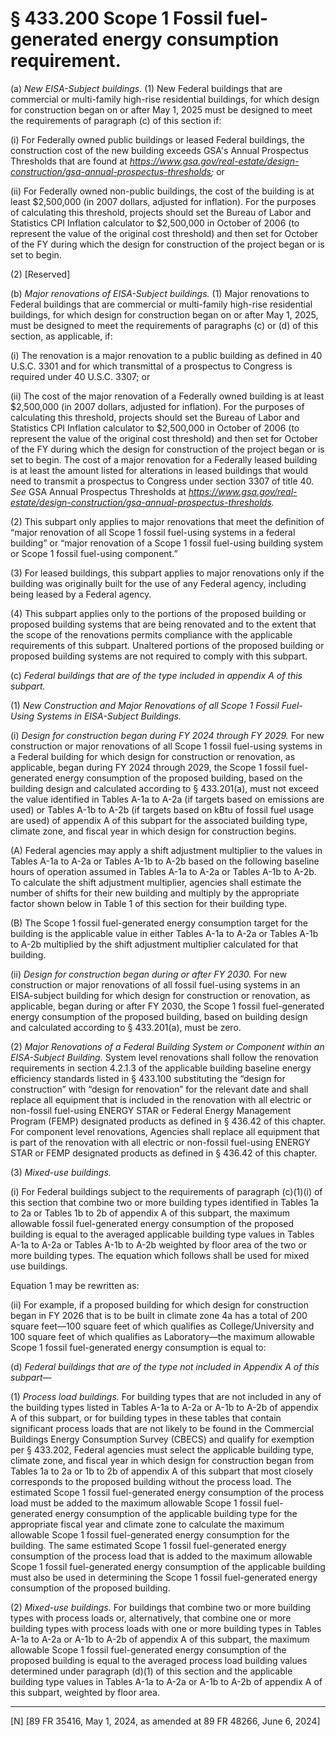 # § 433.200   Scope 1 Fossil fuel-generated energy consumption requirement.

(a) *New EISA-Subject buildings.* (1) New Federal buildings that are commercial or multi-family high-rise residential buildings, for which design for construction began on or after May 1, 2025 must be designed to meet the requirements of paragraph (c) of this section if:


(i) For Federally owned public buildings or leased Federal buildings, the construction cost of the new building exceeds GSA's Annual Prospectus Thresholds that are found at *https://www.gsa.gov/real-estate/design-construction/gsa-annual-prospectus-thresholds;* or


(ii) For Federally owned non-public buildings, the cost of the building is at least $2,500,000 (in 2007 dollars, adjusted for inflation). For the purposes of calculating this threshold, projects should set the Bureau of Labor and Statistics CPI Inflation calculator to $2,500,000 in October of 2006 (to represent the value of the original cost threshold) and then set for October of the FY during which the design for construction of the project began or is set to begin.


(2) [Reserved]


(b) *Major renovations of EISA-Subject buildings.* (1) Major renovations to Federal buildings that are commercial or multi-family high-rise residential buildings, for which design for construction began on or after May 1, 2025, must be designed to meet the requirements of paragraphs (c) or (d) of this section, as applicable, if:


(i) The renovation is a major renovation to a public building as defined in 40 U.S.C. 3301 and for which transmittal of a prospectus to Congress is required under 40 U.S.C. 3307; or


(ii) The cost of the major renovation of a Federally owned building is at least $2,500,000 (in 2007 dollars, adjusted for inflation). For the purposes of calculating this threshold, projects should set the Bureau of Labor and Statistics CPI Inflation calculator to $2,500,000 in October of 2006 (to represent the value of the original cost threshold) and then set for October of the FY during which the design for construction of the project began or is set to begin. The cost of a major renovation for a Federally leased building is at least the amount listed for alterations in leased buildings that would need to transmit a prospectus to Congress under section 3307 of title 40. *See* GSA Annual Prospectus Thresholds at *https://www.gsa.gov/real-estate/design-construction/gsa-annual-prospectus-thresholds.*

(2) This subpart only applies to major renovations that meet the definition of “major renovation of all Scope 1 fossil fuel-using systems in a federal building” or “major renovation of a Scope 1 fossil fuel-using building system or Scope 1 fossil fuel-using component.”


(3) For leased buildings, this subpart applies to major renovations only if the building was originally built for the use of any Federal agency, including being leased by a Federal agency.


(4) This subpart applies only to the portions of the proposed building or proposed building systems that are being renovated and to the extent that the scope of the renovations permits compliance with the applicable requirements of this subpart. Unaltered portions of the proposed building or proposed building systems are not required to comply with this subpart.


(c) *Federal buildings that are of the type included in appendix A of this subpart.*

(1) *New Construction and Major Renovations of all Scope 1 Fossil Fuel-Using Systems in EISA-Subject Buildings.*

(i) *Design for construction began during FY 2024 through FY 2029.* For new construction or major renovations of all Scope 1 fossil fuel-using systems in a Federal building for which design for construction or renovation, as applicable, began during FY 2024 through 2029, the Scope 1 fossil fuel-generated energy consumption of the proposed building, based on the building design and calculated according to § 433.201(a), must not exceed the value identified in Tables A-1a to A-2a (if targets based on emissions are used) or Tables A-1b to A-2b (if targets based on kBtu of fossil fuel usage are used) of appendix A of this subpart for the associated building type, climate zone, and fiscal year in which design for construction begins.


(A) Federal agencies may apply a shift adjustment multiplier to the values in Tables A-1a to A-2a or Tables A-1b to A-2b based on the following baseline hours of operation assumed in Tables A-1a to A-2a or Tables A-1b to A-2b. To calculate the shift adjustment multiplier, agencies shall estimate the number of shifts for their new building and multiply by the appropriate factor shown below in Table 1 of this section for their building type.


(B) The Scope 1 fossil fuel-generated energy consumption target for the building is the applicable value in either Tables A-1a to A-2a or Tables A-1b to A-2b multiplied by the shift adjustment multiplier calculated for that building.


(ii) *Design for construction began during or after FY 2030.* For new construction or major renovations of all fossil fuel-using systems in an EISA-subject building for which design for construction or renovation, as applicable, began during or after FY 2030, the Scope 1 fossil fuel-generated energy consumption of the proposed building, based on building design and calculated according to § 433.201(a), must be zero.


(2) *Major Renovations of a Federal Building System or Component within an EISA-Subject Building.* System level renovations shall follow the renovation requirements in section 4.2.1.3 of the applicable building baseline energy efficiency standards listed in § 433.100 substituting the “design for construction” with “design for renovation” for the relevant date and shall replace all equipment that is included in the renovation with all electric or non-fossil fuel-using ENERGY STAR or Federal Energy Management Program (FEMP) designated products as defined in § 436.42 of this chapter. For component level renovations, Agencies shall replace all equipment that is part of the renovation with all electric or non-fossil fuel-using ENERGY STAR or FEMP designated products as defined in § 436.42 of this chapter.


(3) *Mixed-use buildings.*

(i) For Federal buildings subject to the requirements of paragraph (c)(1)(i) of this section that combine two or more building types identified in Tables 1a to 2a or Tables 1b to 2b of appendix A of this subpart, the maximum allowable fossil fuel-generated energy consumption of the proposed building is equal to the averaged applicable building type values in Tables A-1a to A-2a or Tables A-1b to A-2b weighted by floor area of the two or more building types. The equation which follows shall be used for mixed use buildings.


Equation 1 may be rewritten as:


(ii) For example, if a proposed building for which design for construction began in FY 2026 that is to be built in climate zone 4a has a total of 200 square feet—100 square feet of which qualifies as College/University and 100 square feet of which qualifies as Laboratory—the maximum allowable Scope 1 fossil fuel-generated energy consumption is equal to:


(d) *Federal buildings that are of the type not included in Appendix A of this subpart*—


(1) *Process load buildings.* For building types that are not included in any of the building types listed in Tables A-1a to A-2a or A-1b to A-2b of appendix A of this subpart, or for building types in these tables that contain significant process loads that are not likely to be found in the Commercial Buildings Energy Consumption Survey (CBECS) and qualify for exemption per § 433.202, Federal agencies must select the applicable building type, climate zone, and fiscal year in which design for construction began from Tables 1a to 2a or 1b to 2b of appendix A of this subpart that most closely corresponds to the proposed building without the process load. The estimated Scope 1 fossil fuel-generated energy consumption of the process load must be added to the maximum allowable Scope 1 fossil fuel-generated energy consumption of the applicable building type for the appropriate fiscal year and climate zone to calculate the maximum allowable Scope 1 fossil fuel-generated energy consumption for the building. The same estimated Scope 1 fossil fuel-generated energy consumption of the process load that is added to the maximum allowable Scope 1 fossil fuel-generated energy consumption of the applicable building must also be used in determining the Scope 1 fossil fuel-generated energy consumption of the proposed building.


(2) *Mixed-use buildings.* For buildings that combine two or more building types with process loads or, alternatively, that combine one or more building types with process loads with one or more building types in Tables A-1a to A-2a or A-1b to A-2b of appendix A of this subpart, the maximum allowable Scope 1 fossil fuel-generated energy consumption of the proposed building is equal to the averaged process load building values determined under paragraph (d)(1) of this section and the applicable building type values in Tables A-1a to A-2a or A-1b to A-2b of appendix A of this subpart, weighted by floor area.





---

[N] [89 FR 35416, May 1, 2024, as amended at 89 FR 48266, June 6, 2024]






